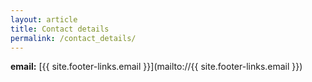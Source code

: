 ```yaml
---
layout: article
title: Contact details
permalink: /contact_details/
---
```

**email:** [{{ site.footer-links.email }}](mailto://{{ site.footer-links.email }})  
